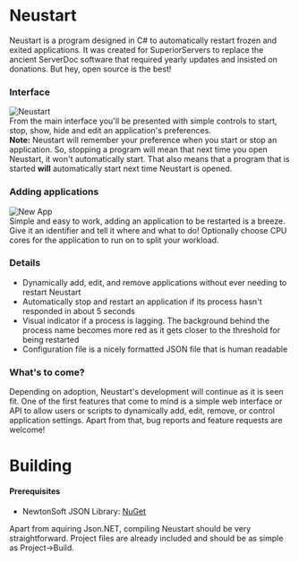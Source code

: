 # Neustart
Neustart is a program designed in C# to automatically restart frozen and exited applications.
It was created for SuperiorServers to replace the ancient ServerDoc software that required yearly updates and insisted on donations. But hey, open source is the best!
### Interface
![Neustart](https://f.stonedpengu.in/index.php/s/ngOxBsotddkgEL2/download)  
From the main interface you'll be presented with simple controls to start, stop, show, hide and edit an application's preferences.  
**Note:** Neustart will remember your preference when you start or stop an application. So, stopping a program will mean that next time you open Neustart, it won't automatically start. That also means that a program that is started **will** automatically start next time Neustart is opened.

### Adding applications
![New App](https://f.stonedpengu.in/index.php/s/Ue5VxIvNj4rzDi7/download)  
Simple and easy to work, adding an application to be restarted is a breeze. Give it an identifier and tell it where and what to do! Optionally choose CPU cores for the application to run on to split your workload.

### Details
- Dynamically add, edit, and remove applications without ever needing to restart Neustart
- Automatically stop and restart an application if its process hasn't responded in about 5 seconds
- Visual indicator if a process is lagging. The background behind the process name becomes more red as it gets closer to the threshold for being restarted
- Configuration file is a nicely formatted JSON file that is human readable

### What's to come?
Depending on adoption, Neustart's development will continue as it is seen fit. One of the first features that come to mind is a simple web interface or API to allow users or scripts to dynamically add, edit, remove, or control application settings. Apart from that, bug reports and feature requests are welcome!

# Building
#### Prerequisites
- NewtonSoft JSON Library: [NuGet](https://www.nuget.org/packages/Newtonsoft.Json/)  

Apart from aquiring Json.NET, compiling Neustart should be very straightforward. Project files are already included and should be as simple as Project->Build.
